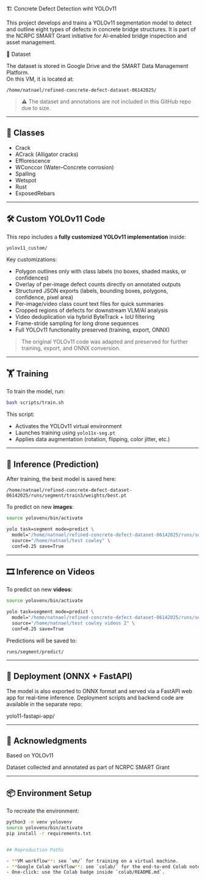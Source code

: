 🏗️ Concrete Defect Detection wiht YOLOv11

This project develops and trains a YOLOv11 segmentation model to detect and outline eight types of defects in concrete bridge structures.
It is part of the NCRPC SMART Grant initiative for AI-enabled bridge inspection and asset management.

📁 Dataset

The dataset is stored in Google Drive and the SMART Data Management Platform.  
On this VM, it is located at:

```
/home/natnael/refined-concrete-defect-dataset-06142025/
```

> ⚠️ The dataset and annotations are not included in this GitHub repo due to size.

---

## 🧠 Classes

- Crack  
- ACrack (Alligator cracks)
- Efflorescence  
- WConccor (Water–Concrete corrosion) 
- Spalling  
- Wetspot  
- Rust  
- ExposedRebars  

---

## 🛠️ Custom YOLOv11 Code

This repo includes a **fully customized YOLOv11 implementation** inside:

```
yolov11_custom/
```


Key customizations:
- Polygon outlines only with class labels (no boxes, shaded masks, or confidences)
- Overlay of per-image defect counts directly on annotated outputs
- Structured JSON exports (labels, bounding boxes, polygons, confidence, pixel area)
- Per-image/video class count text files for quick summaries
- Cropped regions of defects for downstream VLM/AI analysis
- Video deduplication via hybrid ByteTrack + IoU filtering
- Frame-stride sampling for long drone sequences
- Full YOLOv11 functionality preserved (training, export, ONNX)

> The original YOLOv11 code was adapted and preserved for further training, export, and ONNX conversion.

---

## 🏋️ Training

To train the model, run:

```bash
bash scripts/train.sh
```

This script:
- Activates the YOLOv11 virtual environment
- Launches training using `yolo11x-seg.pt`
- Applies data augmentation (rotation, flipping, color jitter, etc.)

---

## 🧪 Inference (Prediction)

After training, the best model is saved here:

```
/home/natnael/refined-concrete-defect-dataset-06142025/runs/segment/train3/weights/best.pt
```

To predict on new **images**:

```bash
source yolovenv/bin/activate

yolo task=segment mode=predict \
  model="/home/natnael/refined-concrete-defect-dataset-06142025/runs/segment/train3/weights/best.pt" \
  source="/home/natnael/test cowley" \
  conf=0.25 save=True
```

---

## 🎞️ Inference on Videos

To predict on new **videos**:

```bash
source yolovenv/bin/activate

yolo task=segment mode=predict \
  model="/home/natnael/refined-concrete-defect-dataset-06142025/runs/segment/train3/weights/best.pt" \
  source="/home/natnael/test cowley videos 2" \
  conf=0.25 save=True
```

Predictions will be saved to:

```
runs/segment/predict/
```

---

## 🚀 Deployment (ONNX + FastAPI)
The model is also exported to ONNX format and served via a FastAPI web app for real-time inference.
Deployment scripts and backend code are available in the separate repo:

yolo11-fastapi-app/

---

## 🙌 Acknowledgments
Based on YOLOv11

Dataset collected and annotated as part of NCRPC SMART Grant

---

## 📦 Environment Setup

To recreate the environment:

```bash
python3 -m venv yolovenv
source yolovenv/bin/activate
pip install -r requirements.txt


## Reproduction Paths

- **VM workflow**: see `vm/` for training on a virtual machine.
- **Google Colab workflow**: see `colab/` for the end-to-end Colab notebook and helper scripts.
- One-click: use the Colab badge inside `colab/README.md`.
